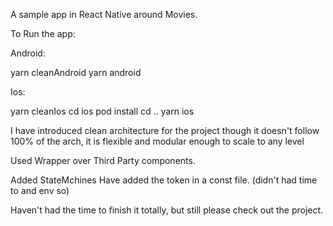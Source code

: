 A sample app in React Native around Movies.

To Run the app:

Android: 

yarn cleanAndroid
yarn android

Ios: 

yarn cleanIos
cd ios
pod install
cd ..
yarn ios

I have introduced clean architecture for the project though it doesn't follow 100% of the arch, it is flexible and modular enough to scale to any level

Used Wrapper over Third Party components.

Added StateMchines
Have added the token in a const file. (didn't had time to and env so)

Haven't had the time to finish it totally, but still please check out the project.
